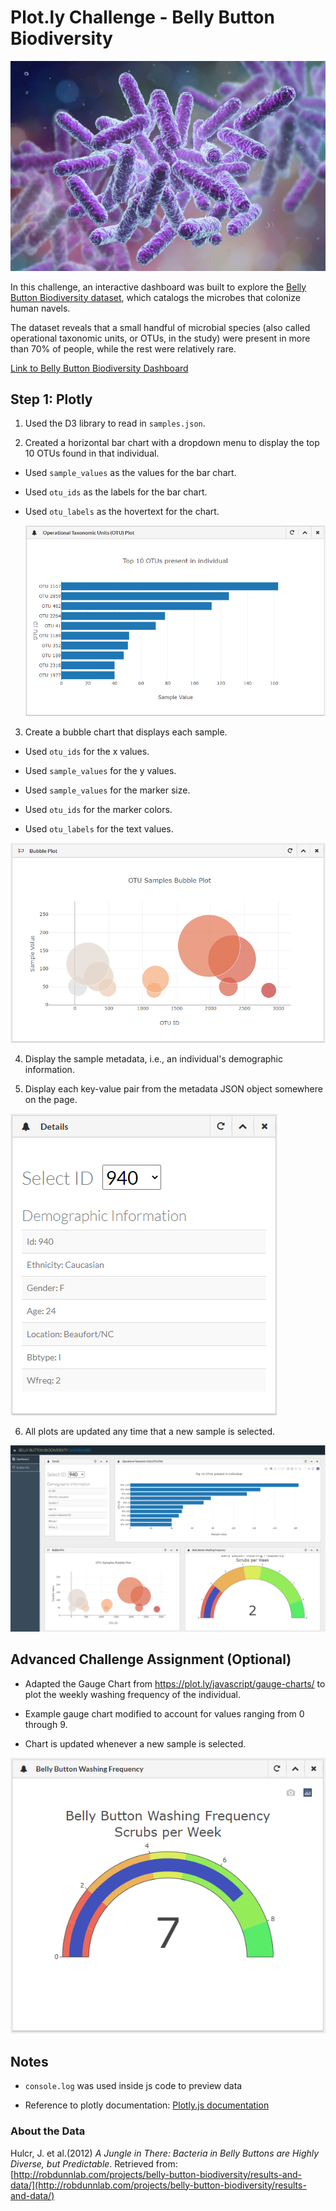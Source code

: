 # Plot.ly Challenge - Belly Button Biodiversity

![Bacteria by filterforge.com](images/bacteria.jpg)

In this challenge, an interactive dashboard was built to explore the [Belly Button Biodiversity dataset](http://robdunnlab.com/projects/belly-button-biodiversity/), which catalogs the microbes that colonize human navels.

The dataset reveals that a small handful of microbial species (also called operational taxonomic units, or OTUs, in the study) were present in more than 70% of people, while the rest were relatively rare.

[Link to Belly Button Biodiversity Dashboard](https://melissamonroe.github.io/plotly-challenge/)


## Step 1: Plotly

1. Used the D3 library to read in `samples.json`.

2. Created a horizontal bar chart with a dropdown menu to display the top 10 OTUs found in that individual.

* Used `sample_values` as the values for the bar chart.

* Used `otu_ids` as the labels for the bar chart.

* Used `otu_labels` as the hovertext for the chart.

  ![bar Chart](images/hw01.png)

3. Create a bubble chart that displays each sample.

* Used `otu_ids` for the x values.

* Used `sample_values` for the y values.

* Used `sample_values` for the marker size.

* Used `otu_ids` for the marker colors.

* Used `otu_labels` for the text values.

![Bubble Chart](images/bubble_chart.png)

4. Display the sample metadata, i.e., an individual's demographic information.

5. Display each key-value pair from the metadata JSON object somewhere on the page.

![hw](images/hw03.png)

6. All plots are updated any time that a new sample is selected.

![hw](images/hw02.png)

## Advanced Challenge Assignment (Optional)

* Adapted the Gauge Chart from <https://plot.ly/javascript/gauge-charts/> to plot the weekly washing frequency of the individual.

* Example gauge chart modified to account for values ranging from 0 through 9.

* Chart is updated whenever a new sample is selected.

![Weekly Washing Frequency Gauge](images/gauge.png)

## Notes

* `console.log` was used inside js code to preview data

* Reference to plotly documentation: [Plotly.js documentation](https://plot.ly/javascript/)

### About the Data

Hulcr, J. et al.(2012) _A Jungle in There: Bacteria in Belly Buttons are Highly Diverse, but Predictable_. Retrieved from: [http://robdunnlab.com/projects/belly-button-biodiversity/results-and-data/](http://robdunnlab.com/projects/belly-button-biodiversity/results-and-data/)

